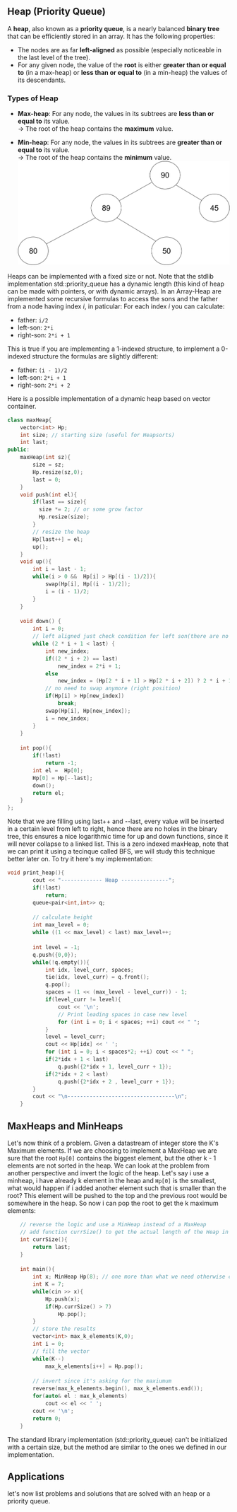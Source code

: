 ## Heap (Priority Queue)

A **heap**, also known as a **priority queue**, is a nearly balanced **binary tree** that can be efficiently stored in an array. It has the following properties:

- The nodes are as far **left-aligned** as possible (especially noticeable in the last level of the tree).
- For any given node, the value of the **root** is either **greater than or equal to** (in a max-heap) or **less than or equal to** (in a min-heap) the values of its descendants.

### Types of Heap

- **Max-heap**: For any node, the values in its subtrees are **less than or equal to** its value.  
  → The root of the heap contains the **maximum** value.

- **Min-heap**: For any node, the values in its subtrees are **greater than or equal to** its value.  
  → The root of the heap contains the **minimum** value.
![Max Heap](../Images/heap2.drawio.svg)

Heaps can be implemented with a fixed size or not. Note that the stdlib implementation std::priority_queue has a dynamic length (this kind of heap can be made with pointers, or with dynamic arrays). In an Array-Heap are implemented some recursive formulas to access the sons and the father from a node having index $i$, in paticular: For each index $i$ you can calculate:
- father: `i/2`
- left-son: `2*i`
- right-son: `2*i + 1`

  
This is true if you are implementing a 1-indexed structure, to implement a 0-indexed structure the formulas are slightly different:
- father: `(i - 1)/2`
- left-son: `2*i + 1`
- right-son: `2*i + 2`

  
Here is a possible implementation of a dynamic heap based on vector<int> container.
```cpp
class maxHeap{
    vector<int> Hp;
    int size; // starting size (useful for Heapsorts)
    int last;
public:
    maxHeap(int sz){
        size = sz;
        Hp.resize(sz,0);
        last = 0;
    }
    void push(int el){
        if(last == size){
          size *= 2; // or some grow factor
          Hp.resize(size);
        }
        // resize the heap
        Hp[last++] = el;
        up();
    }
    void up(){
        int i = last - 1;
        while(i > 0 &&  Hp[i] > Hp[(i - 1)/2]){
            swap(Hp[i], Hp[(i - 1)/2]);
            i = (i - 1)/2;
        }
    }

    void down() {
        int i = 0;
        // left aligned just check condition for left son(there are no holes)
        while (2 * i + 1 < last) {
            int new_index;
            if((2 * i + 2) == last)
                new_index = 2*i + 1;
            else
                new_index = (Hp[2 * i + 1] > Hp[2 * i + 2]) ? 2 * i + 1 : 2 * i + 2;
            // no need to swap anymore (right position)
            if(Hp[i] > Hp[new_index])
                break;
            swap(Hp[i], Hp[new_index]);
            i = new_index;
        }
    }

    int pop(){
        if(!last)
            return -1;
        int el =  Hp[0];
        Hp[0] = Hp[--last];
        down();
        return el;
    }
};  

```
Note that we are filling using last++ and --last, every value will be inserted in a certain level from left to right, hence there are no holes in the binary tree, this ensures a nice logarithmic time for up and down functions, since it will never collapse to a linked list. 
This is a zero indexed maxHeap, note that we can print it using a tecinque called BFS, we will study this technique better later on. To try it here's my implementation:
```cpp
void print_heap(){
        cout << "------------- Heap ---------------";
        if(!last)
            return;
        queue<pair<int,int>> q;

        // calculate height
        int max_level = 0;
        while ((1 << max_level) < last) max_level++;

        int level = -1;
        q.push({0,0});
        while(!q.empty()){
            int idx, level_curr, spaces;
            tie(idx, level_curr) = q.front();
            q.pop();
            spaces = (1 << (max_level - level_curr)) - 1;
            if(level_curr != level){
                cout << '\n';
                // Print leading spaces in case new level
                for (int i = 0; i < spaces; ++i) cout << " ";
            }
            level = level_curr;
            cout << Hp[idx] << ' ';
            for (int i = 0; i < spaces*2; ++i) cout << " ";
            if(2*idx + 1 < last)
                q.push({2*idx + 1, level_curr + 1});
            if(2*idx + 2 < last)
                q.push({2*idx + 2 , level_curr + 1});
        }
        cout << "\n----------------------------------\n";
    }

```
## MaxHeaps and MinHeaps
Let's now think of a problem. Given a datastream of integer store the K's Maximum elements. If we are choosing to implement a MaxHeap we are sure that the 
root `Hp[0]` contains the biggest element, but the other k - 1 elements are not sorted in the heap. We can look at the problem from another perspective and invert the logic of the heap. Let's say i use a minheap, i have already k element in the heap and `Hp[0]` is the smallest, what would happen if i added another element such that is smaller than the root?
This element will be pushed to the top and the previous root would be somewhere in the heap. So now i can pop the root to get the k maximum elements:
``` cpp
    // reverse the logic and use a MinHeap instead of a MaxHeap
    // add function currSize() to get the actual length of the Heap in classMinHeap or MaxHeap(if asking for k smallest elements)
    int currSize(){
        return last;
    }

    int main(){
        int x; MinHeap Hp(8); // one more than what we need otherwise can't process k + 1 element
        int K = 7;
        while(cin >> x){
            Hp.push(x);
            if(Hp.currSize() > 7)
                Hp.pop();     
        }
        // store the results
        vector<int> max_k_elements(K,0);
        int i = 0;
        // fill the vector
        while(K--)
            max_k_elements[i++] = Hp.pop();

        // invert since it's asking for the maxiumum
        reverse(max_k_elements.begin(), max_k_elements.end());
        for(auto& el : max_k_elements)
            cout << el << ' ';
        cout << '\n';
        return 0;
    }
```
The standard library implementation (std::priority_queue) can't be initialized with a certain size, but the method are similar to the ones we defined in our implementation.



## Applications 

let's now list problems and solutions that are solved with an heap or a priority queue.










